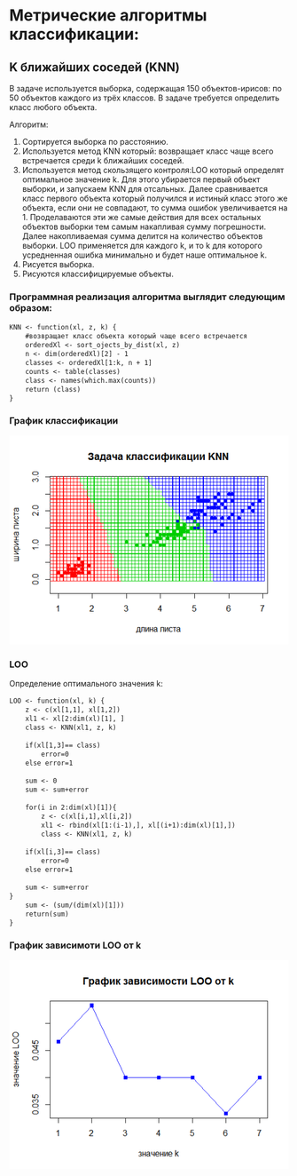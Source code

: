 # Метрические алгоритмы классификации:

## K ближайших соседей (KNN)

В задаче используется выборка, содержащая 150 объектов-ирисов:
по 50 объектов каждого из трёх классов. В задаче требуется определить класс любого объекта.

Алгоритм:
1. Сортируется выборка по расстоянию.
2. Используется метод KNN который: возвращает класс чаще всего встречается среди k ближайших соседей.
3. Используется метод скользящего контроля:LOO который определят оптимальное значение k. 
Для этого убирается первый объект выборки, и запускаем KNN для отсальных. 
Далее сравнивается класс первого объекта который получился и истиный класс этого же объекта, если они не совпадают, 
то сумма ошибок увеличивается на 1. 
Проделаваются эти же самые действия для всех остальных объектов выборки тем самым накапливая сумму погрешности. 
Далее накопливаемая сумма делится на количество объектов выборки. 
LOO применяется для каждого k, и то k для которого усредненная ошибка минимально и будет наше оптимальное k.
4. Рисуется выборка.
5. Рисуются классифицируемые объекты.

### Программная реализация алгоритма выглядит следующим образом:
    KNN <- function(xl, z, k) {	  
		#возвращает класс объекта который чаще всего встречается
		orderedXl <- sort_ojects_by_dist(xl, z)     
		n <- dim(orderedXl)[2] - 1 
		classes <- orderedXl[1:k, n + 1] 
		counts <- table(classes) 
		class <- names(which.max(counts)) 
		return (class)	  
	}
	
###	График классификации 
![](https://github.com/PavlovaJulia/R_Projects/blob/master/lab2/KNN.png)

### LOO

Определение оптимального значения k:

    LOO <- function(xl, k) {
		z <- c(xl[1,1], xl[1,2])
		xl1 <- xl[2:dim(xl)[1], ]
		class <- KNN(xl1, z, k)
	
		if(xl[1,3]== class) 
			error=0
		else error=1
	
		sum <- 0
		sum <- sum+error
		
		for(i in 2:dim(xl)[1]){
			z <- c(xl[i,1],xl[i,2])
			xl1 <- rbind(xl[1:(i-1),], xl[(i+1):dim(xl)[1],])
			class <- KNN(xl1, z, k)
	
		if(xl[i,3]== class) 
			error=0
		else error=1
		
		sum <- sum+error
	}	
		sum <- (sum/(dim(xl)[1]))
		return(sum)
	}

### График зависимоти LOO от k
![](https://github.com/PavlovaJulia/R_Projects/blob/master/lab2/LOO.png)
